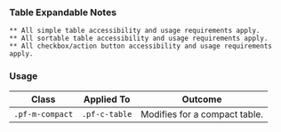 ### Table Expandable Notes

`** All simple table accessibility and usage requirements apply.`
<br>
`** All sortable table accessibility and usage requirements apply.`
<br>
`** All checkbox/action button accessibility and usage requirements apply.`


### Usage

| Class | Applied To | Outcome |
| -- | -- | -- |
| `.pf-m-compact` | `.pf-c-table` | Modifies for a compact table. |
